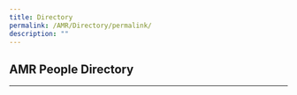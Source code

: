 ```yaml
---
title: Directory
permalink: /AMR/Directory/permalink/
description: ""
---
```


## AMR People Directory
--------------------
